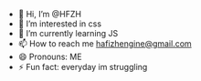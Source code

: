 - 👋 Hi, I’m @HFZH
- 👀 I’m interested in css
- 🌱 I’m currently learning JS
- 📫 How to reach me hafizhengine@gmail.com
- 😄 Pronouns: ME
- ⚡ Fun fact: everyday im struggling

<!---
HFZH-SC/HFZH-SC is a ✨ special ✨ repository because its `README.md` (this file) appears on your GitHub profile.
You can click the Preview link to take a look at your changes.
--->
